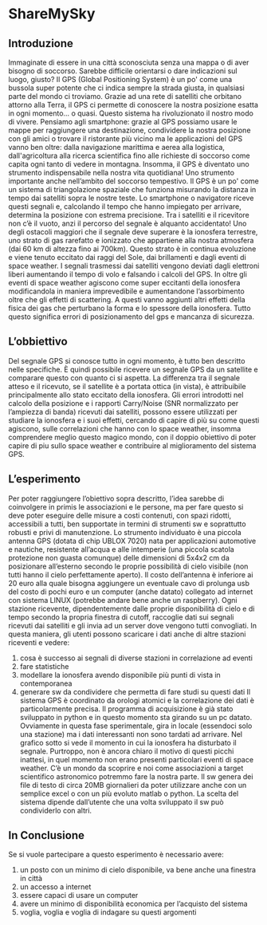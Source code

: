 
# ShareMySky
## Introduzione 
Immaginate di essere in una città sconosciuta senza una mappa o di aver 
bisogno di soccorso. Sarebbe difficile orientarsi o dare indicazioni sul luogo, 
giusto? Il GPS (Global Positioning System) è un po' come una bussola super 
potente che ci indica sempre la strada giusta, in qualsiasi parte del mondo ci 
troviamo. Grazie ad una rete di satelliti che orbitano attorno alla Terra, il GPS 
ci  permette  di  conoscere  la  nostra  posizione  esatta in  ogni  momento… o 
quasi. Questo sistema ha rivoluzionato il nostro modo di vivere. Pensiamo 
agli smartphone: grazie al GPS possiamo usare le mappe per raggiungere una 
destinazione,  condividere  la  nostra  posizione  con  gli  amici  o  trovare  il 
ristorante  più  vicino  ma  le  applicazioni  del  GPS  vanno  ben  oltre:  dalla 
navigazione  marittima  e  aerea  alla  logistica,  dall'agricoltura  alla  ricerca 
scientifica fino alle richieste di soccorso come capita ogni tanto di vedere in 
montagna. Insomma, il GPS è diventato uno strumento indispensabile nella 
nostra  vita  quotidiana!  Uno  strumento  importante  anche  nell’ambito  del 
soccorso tempestivo. 
Il  GPS  è  un  po'  come  un  sistema  di  triangolazione  spaziale  che  funziona 
misurando  la  distanza  in  tempo  dai  satelliti  sopra  le  nostre  teste.  Lo 
smartphone o navigatore riceve questi segnali e, calcolando il tempo che 
hanno  impiegato  per  arrivare,  determina  la  posizione  con  estrema 
precisione. 
Tra i satelliti e il ricevitore non c’è il vuoto, anzi il percorso del segnale è 
alquanto  accidentato!  Uno  degli  ostacoli  maggiori  che  il  segnale  deve 
superare è la ionosfera terrestre, uno strato di gas rarefatto e ionizzato che 
appartiene alla nostra atmosfera (dai 60 km di altezza fino ai 700km). Questo 
strato è in continua evoluzione e viene tenuto eccitato dai raggi del Sole, dai 
brillamenti e dagli eventi di space weather. I segnali trasmessi dai satelliti 
vengono deviati dagli elettroni liberi aumentando il tempo di volo e falsando 
i calcoli del GPS. In oltre gli eventi di space weather agiscono come super 
eccitanti  della  ionosfera  modificandola  in  maniera  imprevedibile  e 
aumentandone  l’assorbimento  oltre  che  gli  effetti  di  scattering.  A  questi 
vanno aggiunti altri effetti della fisica dei gas che perturbano la forma e lo 
spessore della ionosfera. 
Tutto  questo  significa  errori  di  posizionamento  del  gps  e  mancanza  di 
sicurezza. 
 
## L’obbiettivo 
Del segnale GPS si conosce tutto in ogni momento, è tutto ben descritto nelle 
specifiche.  È  quindi  possibile  ricevere  un  segnale  GPS  da  un  satellite  e 
comparare questo con quanto ci si aspetta. La differenza tra il segnale atteso 
e  il  ricevuto,  se  il  satellite  è  a  portata  ottica  (in  vista),  è  attribuibile 
principalmente  allo  stato eccitato  della ionosfera.  Gli  errori  introdotti  nel 
calcolo  della  posizione  e  i  rapporti  Carry/Noise  (SNR  normalizzato  per 
l’ampiezza  di  banda)  ricevuti  dai  satelliti,  possono  essere  utilizzati  per 
studiare la ionosfera e i suoi effetti, cercando di capire di più su come questi 
agiscono,  sulle  correlazioni  che  hanno  con  lo  space  weather,  insomma 
comprendere meglio questo magico mondo, con il doppio obiettivo di poter 
capire di piu sullo space weather e contribuire al miglioramento del sistema 
GPS. 
 
## L’esperimento 
Per  poter  raggiungere  l’obiettivo  sopra  descritto,  l’idea  sarebbe  di 
coinvolgere in primis le associazioni e le persone, ma per fare questo si deve 
poter eseguire delle misure a costi contenuti, con spazi ridotti, accessibili a 
tutti, ben supportate in termini di strumenti sw e soprattutto robusti e privi 
di manutenzione. 
Lo strumento individuato è una piccola antenna GPS (dotata di chip UBLOX 
7020) nata per applicazioni automotive e nautiche, resistente all’acqua e alle 
intemperie  (una  piccola  scatola  protezione  non  guasta  comunque)  delle 
dimensioni  di  5x4x2  cm  da  posizionare  all’esterno  secondo  le  proprie 
possibilità di cielo visibile (non tutti hanno il cielo perfettamente aperto). 
Il costo dell’antenna è inferiore ai 20 euro alla quale bisogna aggiungere un 
eventuale cavo di prolunga usb del costo di pochi euro e un computer (anche 
datato)  collegato  ad  internet  con  sistema  LINUX  (potrebbe  andare  bene 
anche un raspberry). 
Ogni stazione ricevente, dipendentemente dalle proprie disponibilità di cielo 
e di tempo secondo la propria finestra di cutoff, raccoglie dati sui segnali 
ricevuti dai satelliti e gli invia ad un server dove vengono tutti convogliati. 
In questa maniera, gli utenti possono scaricare i dati anche di altre stazioni 
riceventi e vedere: 
1.  cosa è successo ai segnali di diverse stazioni in correlazione ad eventi 
2.  fare statistiche 
3.  modellare  la  ionosfera  avendo  disponibile  più  punti  di  vista  in 
contemporanea 
4.  generare sw da condividere che permetta di fare studi su questi dati 
Il sistema GPS è coordinato da orologi atomici e la correlazione dei dati è 
particolarmente precisa. 
Il programma di acquisizione è già stato sviluppato in python e in questo 
momento  sta  girando  su  un  pc  datato.  Ovviamente  in  questa  fase 
sperimentale,  gira  in  locale  (essendoci  solo  una  stazione)  ma  i  dati 
interessanti non sono tardati ad arrivare. Nel grafico sotto si vede il momento 
in cui la ionosfera ha disturbato il segnale. Purtroppo, non è ancora chiaro il 
motivo  di  questi  picchi  inattesi,  in  quel  momento  non  erano  presenti 
particolari eventi di space weather. C’è un mondo da scoprire e noi come 
associazioni a target scientifico astronomico potremmo fare la nostra parte. 
Il sw genera dei file di testo di circa 20MB giornalieri da poter utilizzare anche 
con un semplice excel o con un più evoluto matlab o python. La scelta del 
sistema dipende dall’utente che una volta sviluppato il sw può condividerlo 
con altri. 
 
## In Conclusione 
Se si vuole partecipare a questo esperimento è necessario avere: 
1.  un  posto  con  un  minimo  di  cielo  disponibile,  va  bene  anche  una 
finestra in città 
2.  un accesso a internet 
3.  essere capaci di usare un computer 
4.  avere  un  minimo  di  disponibilità  economica  per  l’acquisto  del 
sistema 
5.  voglia, voglia e voglia di indagare su questi argomenti 
 
   